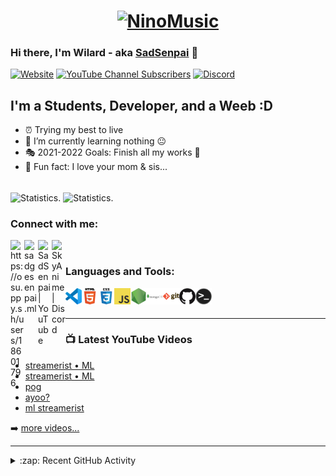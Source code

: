 <h1 align="center">
  <a href="#"><img src="https://preview.redd.it/e2osw2995p571.jpg?auto=webp&s=849e148e214e1e5bf79e2977d1d2058d6408b28d" alt="NinoMusic"></a>
</h1>

### Hi there, I'm Wilard - aka [SadSenpai][website] 👋 

[![Website](https://img.shields.io/website?label=sadgesenpai.ml&style=for-the-badge&url=https%3A%2F%2Fsadgesenpai.ml)](https://sadgesenpai.ml)
[![YouTube Channel Subscribers](https://img.shields.io/youtube/channel/subscribers/UC3FD5fmDj2S3hbWx08KoMqA?label=SadSenpai&logo=Youtube&logoColor=%23FF0000&style=for-the-badge)](https://youtube.com/wilardzysenpai)
[![Discord](https://img.shields.io/discord/911477934332715100?label=SkyAnime&logo=Discord&logoColor=%235865F2&style=for-the-badge)](https://discord.gg/JehBMxdef5)

## I'm a Students, Developer, and a Weeb :D

- ⏰ Trying my best to live
- 🎴 I’m currently learning nothing 😐
- 🎭 2021-2022 Goals: Finish all my works 🙂
- 🎉 Fun fact: I love your mom & sis...

<br />

  <img align="center" src="https://github-readme-stats.vercel.app/api?username=wilardzysenpai&show_icons=true&include_all_commits=true&show_icons=true&title_color=fff&icon_color=f0f0f0&text_color=f0f0f0&bg_color=151b22&hide_border=true" alt="Statistics." />
  <img align="center" src="https://github-readme-stats.vercel.app/api/top-langs/?username=wilardzysenpai&show_icons=true&show_icons=true&title_color=&icon_color=f0f0f0&text_color=f0f0f0&bg_color=151b22&hide_border=true" alt="Statistics." />

### Connect with me:

[<img align="left" alt="https://osu.ppy.sh/users/18601796" width="22px" src="https://i.ppy.sh/013ed2c11b34720790e74035d9f49078d5e9aa64/68747470733a2f2f6f73752e7070792e73682f77696b692f696d616765732f4272616e645f6964656e746974795f67756964656c696e65732f696d672f75736167652d66756c6c2d636f6c6f75722e706e67" />][osu]
[<img align="left" alt="sadgesenpai.ml" width="22px" src="https://sadgesenpai.ml/images/nino1.jpg" />][website]
[<img align="left" alt="SadSenpai | YouTube" width="22px" src="https://upload.wikimedia.org/wikipedia/commons/thumb/a/a0/YouTube_social_red_circle_%282017%29.svg/800px-YouTube_social_red_circle_%282017%29.svg.png" />][youtube]
[<img align="left" alt="SkyAnime | Discord" width="22px" src="https://discord.com/assets/3437c10597c1526c3dbd98c737c2bcae.svg" />][discord]

<br />

### Languages and Tools:

[<img align="left" alt="Visual Studio Code" width="26px" src="https://raw.githubusercontent.com/github/explore/80688e429a7d4ef2fca1e82350fe8e3517d3494d/topics/visual-studio-code/visual-studio-code.png" />][webdevplaylist]
[<img align="left" alt="HTML5" width="26px" src="https://raw.githubusercontent.com/github/explore/80688e429a7d4ef2fca1e82350fe8e3517d3494d/topics/html/html.png" />][webdevplaylist]
[<img align="left" alt="CSS3" width="26px" src="https://raw.githubusercontent.com/github/explore/80688e429a7d4ef2fca1e82350fe8e3517d3494d/topics/css/css.png" />][cssplaylist]
[<img align="left" alt="JavaScript" width="26px" src="https://raw.githubusercontent.com/github/explore/80688e429a7d4ef2fca1e82350fe8e3517d3494d/topics/javascript/javascript.png" />][jsplaylist]
[<img align="left" alt="Node.js" width="26px" src="https://raw.githubusercontent.com/github/explore/80688e429a7d4ef2fca1e82350fe8e3517d3494d/topics/nodejs/nodejs.png" />][webdevplaylist]
[<img align="left" alt="MongoDB" width="26px" src="https://raw.githubusercontent.com/github/explore/80688e429a7d4ef2fca1e82350fe8e3517d3494d/topics/mongodb/mongodb.png" />][webdevplaylist]
[<img align="left" alt="Git" width="26px" src="https://raw.githubusercontent.com/github/explore/80688e429a7d4ef2fca1e82350fe8e3517d3494d/topics/git/git.png" />][webdevplaylist]
[<img align="left" alt="GitHub" width="26px" src="https://raw.githubusercontent.com/github/explore/78df643247d429f6cc873026c0622819ad797942/topics/github/github.png" />][webdevplaylist]
[<img align="left" alt="Terminal" width="26px" src="https://raw.githubusercontent.com/github/explore/80688e429a7d4ef2fca1e82350fe8e3517d3494d/topics/terminal/terminal.png" />][webdevplaylist]

<br />
<br />

----

### 📺 Latest YouTube Videos
<!-- YOUTUBE:START -->
- [streamerist • ML](https://www.youtube.com/watch?v=L84qOjS3b7U)
- [streamerist • ML](https://www.youtube.com/watch?v=Is8S5TZGu_4)
- [pog](https://www.youtube.com/watch?v=c3VODIO4g2M)
- [ayoo?](https://www.youtube.com/watch?v=hlemYFa069o)
- [ml streamerist](https://www.youtube.com/watch?v=IPMgxqVMhhY)
<!-- YOUTUBE:END -->



        
    

➡️ [more videos...](https://youtube.com/wilardzysenpai)

---

<details>
  <summary>:zap: Recent GitHub Activity</summary>

  <!--START_SECTION:activity-->
1. ❗️ Opened issue [#140](https://github.com/Tomato6966/Musicium/issues/140) in [Tomato6966/Musicium](https://github.com/Tomato6966/Musicium)
  <!--END_SECTION:activity-->
  

</details>

</details>

[website]: https://sadgesenpai.tk
[youtube]: https://youtube.com/wilardzysenpai
[discord]: https://discord.gg/JehBMxdef5
[webdevplaylist]: https://www.youtube.com/playlist?list=PLkwxH9e_vrAJ0WbEsFA9W3I1W-g_BTsbt
[jsplaylist]: https://www.youtube.com/playlist?list=PLkwxH9e_vrALRJKu7wfXby3MKeflhTu6B
[cssplaylist]: https://www.youtube.com/playlist?list=PLkwxH9e_vrALSdvZuEh6gqQdmDoDIoqz4
[osu]: https://osu.ppy.sh/users/18601796
